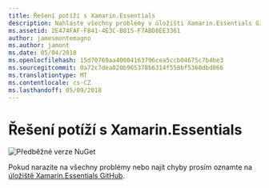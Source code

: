 ```yaml
---
title: Řešení potíží s Xamarin.Essentials
description: Nahlaste všechny problémy v úložišti Xamarin.Essentials GitHub.
ms.assetid: 2E474FAF-F841-4E3C-B815-F7ABD8EE3361
author: jamesmontemagno
ms.author: jamont
ms.date: 05/04/2018
ms.openlocfilehash: 15d70769aa40004163796cea5ccb04675c7b4be3
ms.sourcegitcommit: 0a72c7dea020b965378b6314f558bf5360dbd066
ms.translationtype: MT
ms.contentlocale: cs-CZ
ms.lasthandoff: 05/09/2018
---
```

# <a name="xamarinessentials-troubleshooting"></a>Řešení potíží s Xamarin.Essentials

![Předběžné verze NuGet](~/media/shared/pre-release.png)

Pokud narazíte na všechny problémy nebo najít chyby prosím oznamte na [úložiště Xamarin.Essentials GitHub](http://github.com/xamarin/Essentials).
